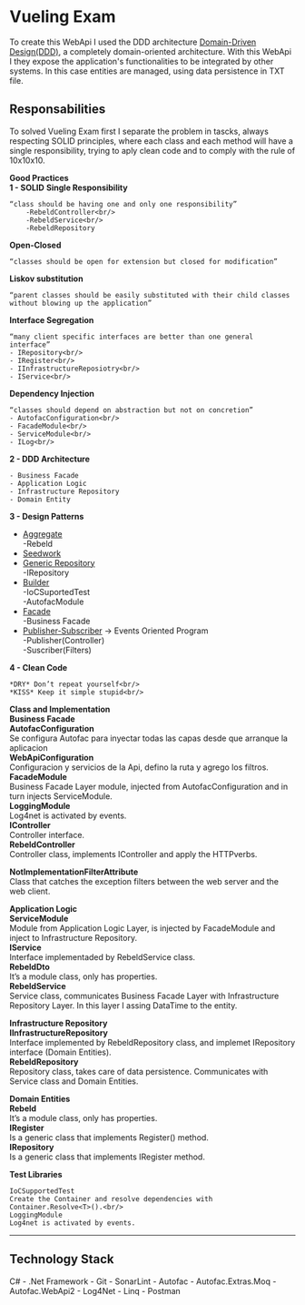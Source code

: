 # Vueling Exam
To create this WebApi I used the DDD architecture [Domain-Driven Design(DDD)](https://vaadin.com/learn/tutorials/ddd/ddd_and_hexagonal),
a completely domain-oriented architecture. With this WebApi I they expose the application's functionalities to be integrated by other 
systems. In this case entities are managed, using data persistence in TXT file.

## Responsabilities

To solved Vueling Exam first I separate the problem in tascks, always respecting SOLID principles,
where each class and each method will have a single responsibility, trying to aply clean code  and to comply with the rule of 10x10x10.


**Good Practices**<br/>
**1 - SOLID**
**Single Responsibility**
```
“class should be having one and only one responsibility”
	-RebeldController<br/>
	-RebeldService<br/>
	-RebeldRepository
```
**Open-Closed**
```
“classes should be open for extension but closed for modification”
```

**Liskov substitution**
```
“parent classes should be easily substituted with their child classes without blowing up the application”
```
**Interface Segregation**
```
“many client specific interfaces are better than one general interface”
- IRepository<br/>
- IRegister<br/>
- IInfrastructureReposiotry<br/>
- IService<br/>
```
**Dependency Injection**
```
“classes should depend on abstraction but not on concretion”
- AutofacConfiguration<br/>
- FacadeModule<br/>
- ServiceModule<br/>
- ILog<br/>
```

**2 - DDD Architecture**

```
- Business Facade
- Application Logic
- Infrastructure Repository
- Domain Entity
```

**3 - Design Patterns**
- [Aggregate](https://martinfowler.com/bliki/DDD_Aggregate.html)<br/>
-Rebeld<br/>
- [Seedwork](https://martinfowler.com/bliki/Seedwork.html)<br/>
- [Generic Repository](https://codewithshadman.com/repository-pattern-csharp/)<br/>
-IRepository<br/>
- [Builder](https://refactoring.guru/design-patterns/builder)<br/>
-IoCSuportedTest<br/>
-AutofacModule<br/>
- [Facade](https://www.tutorialspoint.com/design_pattern/facade_pattern.htm)<br/>
-Business Facade<br/>
- [Publisher-Subscriber](https://docs.microsoft.com/en-us/azure/architecture/patterns/publisher-subscriber) -> Events Oriented Program<br/>
-Publisher(Controller)<br/>
-Suscriber(Filters)<br/>

**4 - Clean Code**

```
*DRY* Don’t repeat yourself<br/>
*KISS* Keep it simple stupid<br/>
```

**Class and Implementation**<br/>
**Business Facade**<br/>
**AutofacConfiguration** <br/> Se configura Autofac para inyectar todas las capas desde que arranque la aplicacion<br /> 
**WebApiConfiguration**<br/> Configuracion y servicios de la Api, defino la ruta y agrego los filtros.<br/>
**FacadeModule**<br/> Business Facade Layer module, injected from AutofacConfiguration and in turn injects ServiceModule.<br/>
**LoggingModule**<br/> Log4net is activated by events.<br/>
**IController**<br/> Controller interface.<br/>
**RebeldController**<br/> Controller class, implements IController and apply the HTTPverbs.

**NotImplementationFilterAttribute**<br/> Class that catches the exception filters between the web server and the web client. <br/>

**Application Logic**<br/>
**ServiceModule**<br/> Module from Application Logic Layer, is injected by FacadeModule and inject to Infrastructure Repository.<br/>
**IService**<br/> Interface implementaded by RebeldService class.<br/>
**RebeldDto**<br/> It’s a module class, only has properties.<br/>
**RebeldService**<br/> Service class, communicates Business Facade Layer with Infrastructure Repository Layer. In this layer I assing DataTime to the entity.<br/>

**Infrastructure Repository**<br/>
**IInfrastructureRepository**<br/> Interface implemented by RebeldRepository class, and implemet IRepository interface (Domain Entities).<br/>
**RebeldRepository**<br/> Repository class, takes care of data persistence. Communicates with Service class and Domain Entities.<br/>

**Domain Entities**<br/>
**Rebeld**<br/> It’s a module class, only has properties.<br/>
**IRegister**<br/> Is a generic class that implements Register() method.<br/>
**IRepository**<br/> Is a generic class that implements IRegister <T> method.<br/>

**Test Libraries**
```
IoCSupportedTest
Create the Container and resolve dependencies with Container.Resolve<T>().<br/>
LoggingModule
Log4net is activated by events.
```
----------------------------------------------------------------------------
## Technology Stack<br/>
C#   -   .Net Framework     -   Git   -   SonarLint -   Autofac   -   Autofac.Extras.Moq   -   Autofac.WebApi2   -   Log4Net   -    Linq    -    Postman 

